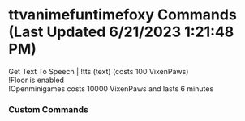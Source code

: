 # ttvanimefuntimefoxy Commands (Last Updated 6/21/2023 1:21:48 PM)
Get Text To Speech | !tts (text) (costs 100 VixenPaws) <br>
!Floor is enabled <br>
!Openminigames costs 10000 VixenPaws and lasts 6 minutes <br>
### Custom Commands <br>
```js
